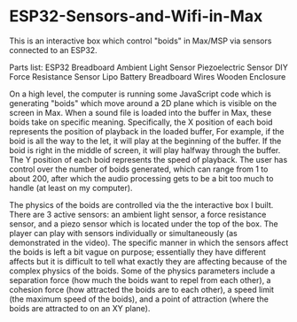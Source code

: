 # ESP32-Sensors-and-Wifi-in-Max

This is an interactive box which control "boids" in Max/MSP via sensors connected to an ESP32.

Parts list:
ESP32
Breadboard
Ambient Light Sensor
Piezoelectric Sensor
DIY Force Resistance Sensor
Lipo Battery
Breadboard
Wires 
Wooden Enclosure 

 On a high level, the computer is running some JavaScript code which is generating "boids" which move around a 2D plane which 
 is visible on the screen in Max. When a sound file is loaded into the buffer in Max, these boids take on specific meaning. 
 Specifically, the X position of each boid represents the position of playback in the loaded buffer, For example, if the boid 
 is all the way to the let, it will play at the beginning of the buffer. If the boid is right in the middle of screen, it 
 will play halfway through the buffer. The Y position of each boid represents the speed of playback. The user has control 
 over the number of boids generated, which can range from 1 to about 200, after which the audio processing gets to be a bit 
 too much to handle (at least on my computer).
 
 The physics of the boids are controlled via the the interactive box I built. There are 3 active sensors: an ambient 
 light sensor, a force resistance sensor, and a piezo sensor which is located under the top of the box. The player can 
 play with sensors individually or simultaneously (as demonstrated in the video). The specific manner in which the sensors 
 affect the boids is left a bit vague on purpose; essentially they have different affects but it is difficult to tell what 
 exactly they are affecting because of the complex physics of the boids. Some of the physics parameters include a 
 separation force (how much the boids want to repel from each other), a cohesion force (how attracted the boids are 
 to each other), a speed limit (the maximum speed of the boids), and a point of attraction (where the boids are 
 attracted to on an XY plane).
